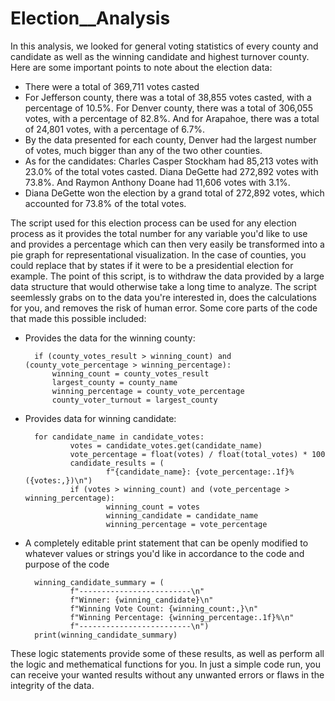 # Election__Analysis

In this analysis, we looked for general voting statistics of every county and candidate as well as the winning candidate and highest turnover county. Here are some important points to note about the election data:
* There were a total of 369,711 votes casted
* For Jefferson county, there was a total of 38,855 votes casted, with a percentage of 10.5%. For Denver county, there was a total of 306,055 votes, with a percentage of 82.8%. And for Arapahoe, there was a total of 24,801 votes, with a percentage of 6.7%.
* By the data presented for each county, Denver had the largest number of votes, much bigger than any of the two other counties.
* As for the candidates: Charles Casper Stockham had 85,213 votes with 23.0% of the total votes casted. Diana DeGette had 272,892 votes with 73.8%. And Raymon Anthony Doane had 11,606 votes with 3.1%. 
* Diana DeGette won the election by a grand total of 272,892 votes, which accounted for 73.8% of the total votes. 

The script used for this election process can be used for any election process as it provides the total number for any variable you'd like to use and provides a percentage which can then very easily be transformed into a pie graph for representational visualization. In the case of counties, you could replace that by states if it were to be a presidential election for example. The point of this script, is to withdraw the data provided by a large data structure that would otherwise take a long time to analyze. The script seemlessly grabs on to the data you're interested in, does the calculations for you, and removes the risk of human error. Some core parts of the code that made this possible included: 
* Provides the data for the winning county:

        if (county_votes_result > winning_count) and (county_vote_percentage > winning_percentage):
            winning_count = county_votes_result
            largest_county = county_name
            winning_percentage = county_vote_percentage
            county_voter_turnout = largest_county
            
* Provides data for winning candidate:


        for candidate_name in candidate_votes:
                votes = candidate_votes.get(candidate_name)
                vote_percentage = float(votes) / float(total_votes) * 100
                candidate_results = (
                        f"{candidate_name}: {vote_percentage:.1f}% ({votes:,})\n")
                if (votes > winning_count) and (vote_percentage > winning_percentage):
                        winning_count = votes
                        winning_candidate = candidate_name
                        winning_percentage = vote_percentage
                
* A completely editable print statement that can be openly modified to whatever values or strings you'd like in accordance to the code and purpose of the code


        winning_candidate_summary = (
                f"-------------------------\n"
                f"Winner: {winning_candidate}\n"
                f"Winning Vote Count: {winning_count:,}\n"
                f"Winning Percentage: {winning_percentage:.1f}%\n"
                f"-------------------------\n")
        print(winning_candidate_summary)
    
These logic statements provide some of these results, as well as perform all the logic and methematical functions for you. In just a simple code run, you can receive your wanted results without any unwanted errors or flaws in the integrity of the data. 
